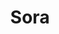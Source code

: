 ---
title: Sora
date: 
draft: false

# descripcion
description : Argolla de plata con microcubic  Se puede usar tanto con los cubic hacia el frente como con la parte posterior lisa. Dos aros en uno!

materials: Plata 925

color: Plateado

dimensions: 1,4 diam 0,5 ancho

code: 01-11-0355

type: "Aros"

categories: []

# Images
# first image will be shown in the product page
images:
  # - image: "images/path_to_image"
  # La ubicacion de las imagenes es imagenes/Aros/Aros.Argollas/01-11-0355-sora
  - image: "./images/aros/argollas/01-11-0355-argolla-completa-triple-micro-y-lisa_a.JPG"
  - image: "./images/aros/argollas/01-11-0355-argolla-completa-triple-micro-y-lisa_b.JPG"
---